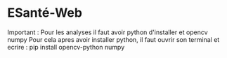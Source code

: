# ESanté-Web

Important :
Pour les analyses il faut avoir python d'installer et opencv numpy 
Pour cela apres avoir installer python, il faut ouvrir son terminal et ecrire : pip install opencv-python numpy
